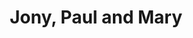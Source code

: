 ---
raw_url: https://prdwebappstorage.blob.core.windows.net/kansaspattons/images/gallery-2009-10-18/img58363.jpg
thumb_url: https://prdwebappstorage.blob.core.windows.net/kansaspattons/images/gallery-2009-10-18/thumb_img58363.jpg
index: 1
title: Jony, Paul and Mary
---